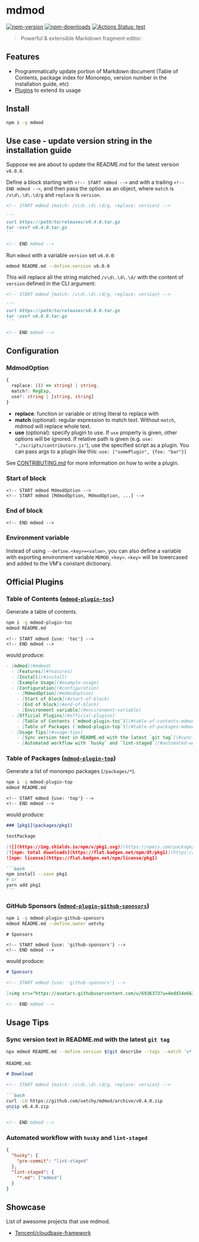 # mdmod

[![npm-version]][npm-url]
[![npm-downloads]][npm-url]
[![Actions Status: test](https://github.com/uetchy/mdmod/workflows/test/badge.svg)](https://github.com/uetchy/mdmod/actions?query=test)

[npm-version]: https://badgen.net/npm/v/mdmod
[npm-downloads]: https://badgen.net/npm/dt/mdmod
[npm-url]: https://npmjs.org/package/mdmod

> Powerful & extensible Markdown fragment editor.

## Features

- Programmatically update portion of Markdown document (Table of Contents, package index for Monorepo, version number in the installation guide, etc)
- [Plugins](#official-plugins) to extend its usage

## Install

```bash
npm i -g mdmod
```

## Use case - update version string in the installation guide

Suppose we are about to update the README.md for the latest version `v6.0.0`.

Define a block starting with `<!-- START mdmod -->` and with a trailing `<!-- END mdmod -->`, and then pass the option as an object, where `match` is `/v\d\.\d\.\d/g` and `replace` is `version`.

````md
<!-- START mdmod {match: /v\d\.\d\.\d/g, replace: version} -->

```
curl https://path/to/releases/v0.4.0.tar.gz
tar -zxvf v0.4.0.tar.gz
```

<!-- END mdmod -->
````

Run `mdmod` with a variable `version` set `v6.0.0`:

```bash
mdmod README.md --define.version v6.0.0
```

This will replace all the string matched `/v\d\.\d\.\d/` with the content of `version` defined in the CLI argument:

````md
<!-- START mdmod {match: /v\d\.\d\.\d/g, replace: version} -->

```
curl https://path/to/releases/v6.0.0.tar.gz
tar -zxvf v6.0.0.tar.gz
```

<!-- END mdmod -->
````

## Configuration

### MdmodOption

```ts
{
  replace: (() => string) | string,
  match?: RegExp,
  use?: string | [string, string]
}
```

- **replace**: function or variable or string literal to replace with
- **match** (optional): regular expression to match text. Without `match`, mdmod will replace whole text.
- **use** (optional): specify plugin to use. If `use` property is given, other options will be ignored. If relative path is given (e.g. `use: "./scripts/contributors.js"`), use the specified script as a plugin. You can pass args to a plugin like this: `use: ["somePlugin", {foo: "bar"}]`

See [CONTRIBUTING.md](CONTRIBUTING.md) for more information on how to write a plugin.

### Start of block

```
<!-- START mdmod MdmodOption -->
<!-- START mdmod [MdmodOption, MdmodOption, ...] -->
```

### End of block

```
<!-- END mdmod -->
```

### Environment variable

Instead of using `--define.<key>=<value>`, you can also define a variable with exporting environment variable `MDMOD_<key>`. `<key>` will be lowercased and added to the VM's constant dictionary.

## Official Plugins

### Table of Contents ([`mdmod-plugin-toc`](https://github.com/uetchy/mdmod-plugin-toc))

Generate a table of contents.

```bash
npm i -g mdmod-plugin-toc
mdmod README.md
```

```
<!-- START mdmod {use: 'toc'} -->
<!-- END mdmod -->
```

would produce:

```md
- [mdmod](#mdmod)
  - [Features](#features)
  - [Install](#install)
  - [Example Usage](#example-usage)
  - [Configuration](#configuration)
    - [MdmodOption](#mdmodoption)
    - [Start of block](#start-of-block)
    - [End of block](#end-of-block)
    - [Environment variable](#environment-variable)
  - [Official Plugins](#official-plugins)
    - [Table of Contents (`mdmod-plugin-toc`)](#table-of-contents-mdmod-plugin-toc)
    - [Table of Packages (`mdmod-plugin-top`)](#table-of-packages-mdmod-plugin-top)
  - [Usage Tips](#usage-tips)
    - [Sync version text in README.md with the latest `git tag`](#sync-version-text-in-readmemd-with-the-latest-git-tag)
    - [Automated workflow with `husky` and `lint-staged`](#automated-workflow-with-husky-and-lint-staged)
```

### Table of Packages ([`mdmod-plugin-top`](https://github.com/uetchy/mdmod-plugin-top))

Generate a list of monorepo packages (`/packages/*`).

```bash
npm i -g mdmod-plugin-top
mdmod README.md
```

```
<!-- START mdmod {use: 'top'} -->
<!-- END mdmod -->
```

would produce:

````md
### [pkg1](packages/pkg1)

testPackage

[![](https://img.shields.io/npm/v/pkg1.svg)](https://npmjs.com/package/pkg1)
[![npm: total downloads](https://flat.badgen.net/npm/dt/pkg1)](https://npmjs.com/package/pkg1)
![npm: license](https://flat.badgen.net/npm/license/pkg1)

```bash
npm install --save pkg1
# or
yarn add pkg1
```
````

### GitHub Sponsors ([`mdmod-plugin-github-sponsors`](https://github.com/uetchy/mdmod-plugin-github-sponsors))

```bash
npm i -g mdmod-plugin-github-sponsors
mdmod README.md --define.owner uetchy
```

```
# Sponsors

<!-- START mdmod {use: 'github-sponsors'} -->
<!-- END mdmod -->
```

would produce:

```md
# Sponsors

<!-- START mdmod {use: 'github-sponsors'} -->

[<img src="https://avatars.githubusercontent.com/u/6936373?u=4edd14e6636c45d10ac6a3eecb4b3ffa6cc2bf5c&v=4" width="35" />](https://github.com/Naturalclar) [<img src="https://avatars.githubusercontent.com/u/79023920?v=4" width="35" />](https://github.com/Lierin8oracle)

<!-- END mdmod -->
```

## Usage Tips

### Sync version text in README.md with the latest `git tag`

```bash
npx mdmod README.md --define.version $(git describe --tags --match 'v*' --abbrev=0)
```

`README.md`:

````md
# Download

<!-- START mdmod {match: /v\d\.\d\.\d/g, replace: version} -->

```bash
curl -LO https://github.com/uetchy/mdmod/archive/v0.4.0.zip
unzip v0.4.0.zip
```

<!-- END mdmod -->
````

### Automated workflow with `husky` and `lint-staged`

```json
{
  "husky": {
    "pre-commit": "lint-staged"
  },
  "lint-staged": {
    "*.md": ["mdmod"]
  }
}
```

## Showcase

List of awesome projects that use mdmod.

- [Tencent/cloudbase-framework](https://github.com/Tencent/cloudbase-framework)
